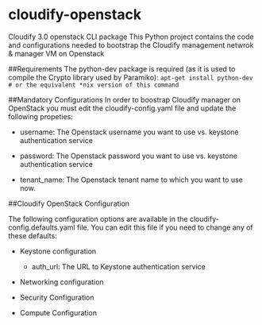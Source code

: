 cloudify-openstack
==================

Cloudify 3.0 openstack CLI package
This Python project contains the code and configurations needed to bootstrap the Cloudify management netwrok &amp; manager VM on Openstack 

##Requirements
The python-dev package is required (as it is used to compile the Crypto library used by Paramiko):
`apt-get install python-dev # or the equivalent *nix version of this command`

##Mandatory Configurations
In order to boostrap Cloudify manager on OpenStack you must edit the cloudify-config.yaml file and update the following propeties:

* username: The Openstack username you want to use vs. keystone authentication service

* password: The Openstack password you want to use vs. keystone authentication service

* tenant_name: The Openstack tenant name to which you want to use now.

##Cloudify OpenStack Configuration

The following configuration options are available in the cloudify-config.defaults.yaml file. You can edit this file if you need to change any of these defaults:

* Keystone configuration

  * auth_url: The URL to Keystone authentication service

* Networking configuration
* Security Configuration
* Compute Configuration




